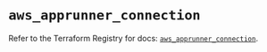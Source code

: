 # `aws_apprunner_connection`

Refer to the Terraform Registry for docs: [`aws_apprunner_connection`](https://registry.terraform.io/providers/hashicorp/aws/5.59.0/docs/resources/apprunner_connection).
